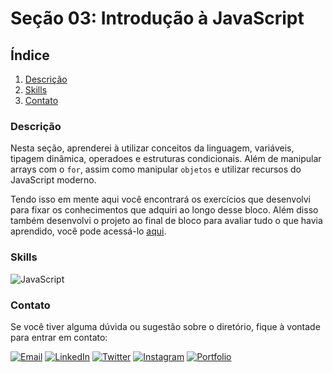 # Seção 03: Introdução à JavaScript

## Índice

1. [Descrição](#descrição)
2. [Skills](#skills)
3. [Contato](#contato)

### Descrição

Nesta seção, aprenderei à utilizar conceitos da linguagem, variáveis, tipagem dinâmica, operadoes e estruturas condicionais. Além de manipular arrays com o `for`, assim como manipular `objetos` e utilizar recursos do JavaScript moderno.

Tendo isso em mente aqui você encontrará os exercícios que desenvolvi para fixar os conhecimentos que adquiri ao longo desse bloco. Além disso também desenvolvi o projeto ao final de bloco para avaliar tudo o que havia aprendido, você pode acessá-lo [aqui](https://github.com/righigor/trybe-exercicios/tree/main/01-Fundamentos/Secao03-Intro-JavaScript/Dia06-Projeto-Playground-Functions).

### Skills

![JavaScript](https://img.shields.io/badge/JavaScript-F7DF1E?style=for-the-badge&logo=javascript&logoColor=black)

### Contato

Se você tiver alguma dúvida ou sugestão sobre o diretório, fique à vontade para entrar em contato:

[![Email](https://img.shields.io/badge/Email-D14836?style=for-the-badge&logo=gmail&logoColor=white)](mailto:righigordev@gmail.com)
[![LinkedIn](https://img.shields.io/badge/LinkedIn-0077B5?style=for-the-badge&logo=linkedin&logoColor=white)](https://www.linkedin.com/in/igor-righi/) [![Twitter](https://img.shields.io/badge/Twitter-1DA1F2?style=for-the-badge&logo=twitter&logoColor=white)](https://twitter.com/righigor) [![Instagram](https://img.shields.io/badge/Instagram-E4405F?style=for-the-badge&logo=instagram&logoColor=white)](https://www.instagram.com/righigor/) [![Portfolio](https://img.shields.io/badge/Portfolio-9cf?style=for-the-badge&logo=appveyor&logoColor=white)](https://righigordev.netlify.app/)